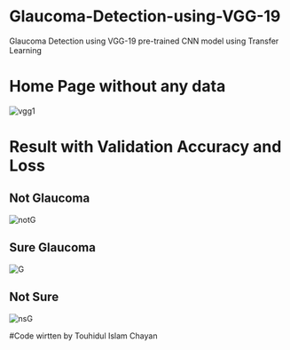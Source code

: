 # Glaucoma-Detection-using-VGG-19
Glaucoma Detection using VGG-19 pre-trained CNN model using Transfer Learning 
# Home Page without any data
![vgg1](https://user-images.githubusercontent.com/58574102/152105551-c21bc96e-8226-430a-9f44-28fd15ba2783.PNG)
# Result with Validation Accuracy and Loss

## Not Glaucoma
![notG](https://user-images.githubusercontent.com/58574102/152105983-ba5791ed-7919-47f1-a377-5e6a441b4872.PNG)

## Sure Glaucoma
![G](https://user-images.githubusercontent.com/58574102/152106029-baa44f59-b1fc-4a45-a01c-7cbfaf9f1de2.PNG)

## Not Sure
![nsG](https://user-images.githubusercontent.com/58574102/152106107-2ca922ff-60df-4573-bf3e-675daf9f08a0.PNG)


#Code wirtten by Touhidul Islam Chayan
